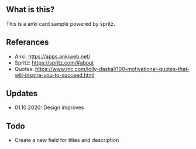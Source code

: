 ## What is this?
This is a anki card sample powered by spritz. 

## Referances
- Anki: https://apps.ankiweb.net/
- Spritz: https://spritz.com/#about
- Quotes: https://www.inc.com/lolly-daskal/100-motivational-quotes-that-will-inspire-you-to-succeed.html

## Updates
- 01.10.2020: Design improves

## Todo
- Create a new field for titles and description

